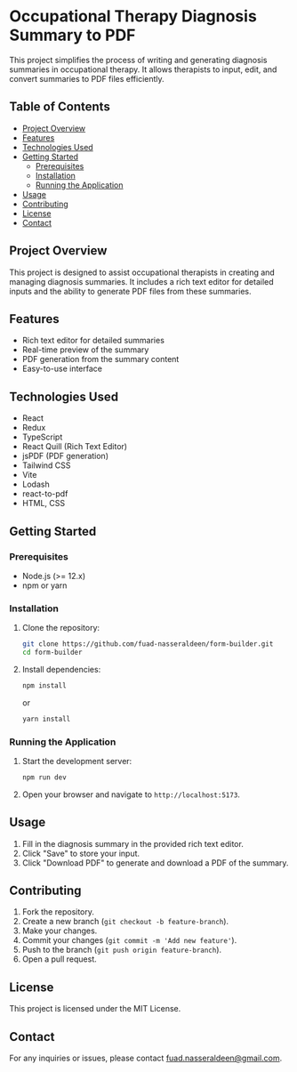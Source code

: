 # Occupational Therapy Diagnosis Summary to PDF

This project simplifies the process of writing and generating diagnosis summaries in occupational therapy. It allows therapists to input, edit, and convert summaries to PDF files efficiently.

## Table of Contents
- [Project Overview](#project-overview)
- [Features](#features)
- [Technologies Used](#technologies-used)
- [Getting Started](#getting-started)
  - [Prerequisites](#prerequisites)
  - [Installation](#installation)
  - [Running the Application](#running-the-application)
- [Usage](#usage)
- [Contributing](#contributing)
- [License](#license)
- [Contact](#contact)

## Project Overview
This project is designed to assist occupational therapists in creating and managing diagnosis summaries. It includes a rich text editor for detailed inputs and the ability to generate PDF files from these summaries.

## Features
- Rich text editor for detailed summaries
- Real-time preview of the summary
- PDF generation from the summary content
- Easy-to-use interface

## Technologies Used
- React
- Redux
- TypeScript
- React Quill (Rich Text Editor)
- jsPDF (PDF generation)
- Tailwind CSS
- Vite
- Lodash
- react-to-pdf
- HTML, CSS

## Getting Started

### Prerequisites
- Node.js (>= 12.x)
- npm or yarn

### Installation
1. Clone the repository:
    ```bash
    git clone https://github.com/fuad-nasseraldeen/form-builder.git
    cd form-builder
    ```

2. Install dependencies:
    ```bash
    npm install
    ```
    or
    ```bash
    yarn install
    ```

### Running the Application
1. Start the development server:
    ```bash
    npm run dev
    ```


2. Open your browser and navigate to `http://localhost:5173`.

## Usage
1. Fill in the diagnosis summary in the provided rich text editor.
2. Click "Save" to store your input.
3. Click "Download PDF" to generate and download a PDF of the summary.


## Contributing
1. Fork the repository.
2. Create a new branch (`git checkout -b feature-branch`).
3. Make your changes.
4. Commit your changes (`git commit -m 'Add new feature'`).
5. Push to the branch (`git push origin feature-branch`).
6. Open a pull request.

## License
This project is licensed under the MIT License.

## Contact
For any inquiries or issues, please contact [fuad.nasseraldeen@gmail.com](mailto:fuad.nasseraldeen@gmail.com).

